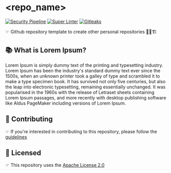 # <repo_name>

[![Security Pipeline](https://github.com/GuillaumeFalourd/<repo_name>/actions/workflows/security-pipeline.yml/badge.svg)](https://github.com/GuillaumeFalourd/<repo_name>/actions/workflows/security-pipeline.yml) [![Super Linter](https://github.com/GuillaumeFalourd/<repo_name>/actions/workflows/super-linter.yml/badge.svg)](https://github.com/GuillaumeFalourd/<repo_name>/actions/workflows/super-linter.yml) [![Gitleaks](https://github.com/GuillaumeFalourd/<repo_name>/actions/workflows/gitleaks.yml/badge.svg)](https://github.com/GuillaumeFalourd/<repo_name>/actions/workflows/gitleaks.yml)

☞ Github repository template to create other personal repositories 🧑‍💻🏗

## 📚 What is Lorem Ipsum?

Lorem Ipsum is simply dummy text of the printing and typesetting industry. Lorem Ipsum has been the industry's standard dummy text ever since the 1500s, when an unknown printer took a galley of type and scrambled it to make a type specimen book. It has survived not only five centuries, but also the leap into electronic typesetting, remaining essentially unchanged. It was popularised in the 1960s with the release of Letraset sheets containing Lorem Ipsum passages, and more recently with desktop publishing software like Aldus PageMaker including versions of Lorem Ipsum.

## 🤝 Contributing

☞ If you're interested in contributing to this repository, please follow the [guidelines](https://github.com/GuillaumeFalourd/<repo_name>/blob/main/CONTRIBUTING.md)

## 🏅 Licensed

☞ This repository uses the [Apache License 2.0](https://github.com/GuillaumeFalourd/<repo_name>/blob/main/LICENSE)

<!-- ### Contribuidores

<a href="https://github.com/GuillaumeFalourd/<repo_name>/graphs/contributors">
  <img src="https://contrib.rocks/image?repo=GuillaumeFalourd/<repo_name>" />
</a>

(Criado com [contributors-img](https://contrib.rocks)) -->
